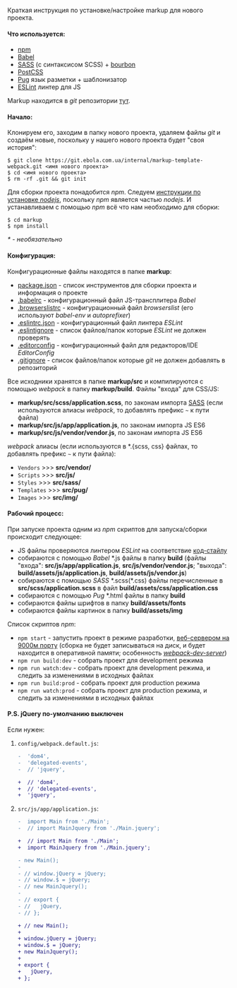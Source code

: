 Краткая инструкция по установке/настройке markup для нового проекта.

#### Что используется:

*   [npm](https://docs.npmjs.com/getting-started/what-is-npm)
*   [Babel](https://babeljs.io/)
*   [SASS](http://sass-lang.com/) (с синтаксисом SCSS) + [bourbon](http://bourbon.io/)
*   [PostCSS](http://postcss.org/)
*   [Pug](https://pugjs.org/) язык разметки + шаблонизатор
*   [ESLint](http://eslint.org/) линтер для JS

Markup находится в _git_ репозитории [тут](https://git.ebola.com.ua/internal/markup-template-webpack).

#### Начало:

Клонируем его, заходим в папку нового проекта, удаляем файлы _git_ и создаём новые, поскольку у нашего нового проекта будет "своя история":

``` shell
$ git clone https://git.ebola.com.ua/internal/markup-template-webpack.git <имя нового проекта>
$ cd <имя нового проекта>
$ rm -rf .git && git init
```

Для сборки проекта понадобится _npm_. Следуем [инструкции по установке _nodejs_](https://nodejs.org/en/download/package-manager/), поскольку _npm_ является частью _nodejs_. И устанавливаем с помощью _npm_ всё что нам необходимо для сборки:

``` shell
$ cd markup
$ npm install
```
_* - необязательно_

#### Конфигурация:

Конфигурационные файлы находятся в папке **markup**:

*   [package.json](https://docs.npmjs.com/files/package.json) - список инструментов для сборки проекта и информация о проекте
*   [.babelrc](http://babeljs.io/docs/usage/options/) - конфигурационный файл JS-трансплитера _Babel_
*   [.browserslistrc](https://github.com/browserslist/browserslist) - конфигурационный файл _browserslist_ (его используют _babel-env_ и _autoprefixer_)
*   [.eslintrc.json](http://eslint.org/docs/user-guide/configuring) - конфигурационный файл линтера _ESLint_
*   [.eslintignore](http://eslint.org/docs/user-guide/configuring#ignoring-files-and-directories) - список файлов/папок которые _ESLint_ не должен проверять
*   [.editorconfig](http://editorconfig.org/) - конфигурационный файл для редакторов/IDE _EditorConfig_
*   [.gitignore](https://git-scm.com/docs/gitignore) - список файлов/папок которые _git_ не должен добавлять в репозиторий

Все исходники хранятся в папке **markup/src** и компилируются с помощью _webpack_ в папку **markup/build**. Файлы "входа" для CSS/JS:

*   **markup/src/scss/application.scss**, по законам импорта [SASS](http://sass-lang.com/documentation/file.SASS_REFERENCE.html#import) (если используются алиасы _webpack_, то добавлять префикс `~` к пути файла)
*   **markup/src/js/app/application.js**, по законам импорта JS ES6
*   **markup/src/js/vendor/vendor.js**, по законам импорта JS ES6

_webpack_ алиасы (если используются в \*.{scss, css} файлах, то добавлять префикс `~` к пути файла):
*   `Vendors` >>> **src/vendor/**
*   `Scripts` >>> **src/js/**
*   `Styles` >>> **src/sass/**
*   `Templates` >>> **src/pug/**
*   `Images` >>> **src/img/**

#### Рабочий процесс:
При запуске проекта одним из _npm_ скриптов для запуска/сборки происходит следующее:
*   JS файлы проверяются линтером _ESLint_ на соответствие [код-стайлу](http://google.github.io/styleguide/javascriptguide.xml)
*   собираются с помощью _Babel_ \*.js файлы в папку **build** (файлы "входа": **src/js/app/application.js**, **src/js/vendor/vendor.js**; "выхода": **build/assets/js/application.js**, **build/assets/js/vendor.js**)
*   собираются с помощью _SASS_ \*.scss(\*.css) файлы перечисленные в **src/scss/application.scss** в файл **build/assets/css/application.css**
*   собираются с помощью _Pug_ \*.html файлы в папку **build**
*   собираются файлы шрифтов в папку **build/assets/fonts**
*   собираются файлы картинок в папку **build/assets/img**

Список скриптов _npm_:

*   `npm start` - запустить проект в режиме разработки, [веб-сервером на 9000м порту](http://localhost:9000/) (сборка не будет записываться на диск, и будет находится в оперативной памяти; особенность [_webpack-dev-server_](https://webpack.js.org/configuration/dev-server/))
*   `npm run build:dev` - собрать проект для development режима
*   `npm run watch:dev` - собрать проект для development режима, и следить за изменениями в исходных файлах
*   `npm run build:prod` - собрать проект для production режима
*   `npm run watch:prod` - собрать проект для production режима, и следить за изменениями в исходных файлах

#### P.S. jQuery по-умолчанию выключен
Если нужен:
1. `config/webpack.default.js`:
    ```diff
    -  'dom4',
    -  'delegated-events',
    -  // 'jquery',

    +  // 'dom4',
    +  // 'delegated-events',
    +  'jquery',
    ```
2. `src/js/app/application.js`:
    ```diff
    -  import Main from './Main';
    -  // import MainJquery from './Main.jquery';

    +  // import Main from './Main';
    +  import MainJquery from './Main.jquery';
    ```

    ```diff
    - new Main();
    -
    - // window.jQuery = jQuery;
    - // window.$ = jQuery;
    - // new MainJquery();
    -
    - // export {
    - //   jQuery,
    - // };

    + // new Main();
    +
    + window.jQuery = jQuery;
    + window.$ = jQuery;
    + new MainJquery();
    +
    + export {
    +   jQuery,
    + };
    ```
